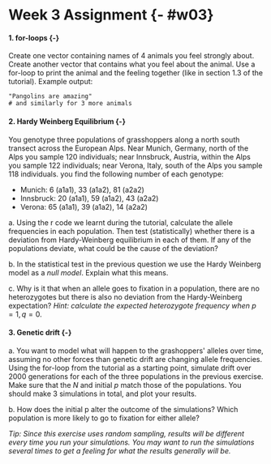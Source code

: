 # Week 3 Assignment {- #w03}

#### 1. for-loops {-}

Create one vector containing names of 4 animals you feel strongly about. Create another vector that contains what you feel about the animal. Use a for-loop to print the animal and the feeling together (like in section 1.3 of the tutorial). Example output:

```{}
"Pangolins are amazing"
# and similarly for 3 more animals
```

#### 2. Hardy Weinberg Equilibrium {-}

You genotype three populations of grasshoppers along a north south transect across the European Alps. Near Munich, Germany, north of the Alps you sample 120 individuals; near Innsbruck, Austria, within the Alps you sample 122 individuals; near Verona, Italy, south of the Alps you sample 118 individuals. you find the following number of each genotype:

* Munich: 6 (a1a1), 33 (a1a2), 81 (a2a2)
* Innsbruck: 20 (a1a1), 59 (a1a2), 43 (a2a2)
* Verona: 65 (a1a1), 39 (a1a2), 14 (a2a2)

a. Using the r code we learnt during the tutorial, calculate the allele frequencies in each population. Then test (statistically) whether there is a deviation from Hardy-Weinberg equilibrium in each of them. If any of the populations deviate, what could be the cause of the deviation?

b. In the statistical test in the previous question we use the Hardy Weinberg model as a _null model_. Explain what this means.

c. Why is it that when an allele goes to fixation in a population, there are no heterozygotes but there is also no deviation from the Hardy-Weinberg expectation? _Hint: calculate the expected heterozygote frequency when_ $p = 1, q = 0$.

#### 3. Genetic drift {-}

a. You want to model what will happen to the grashoppers' alleles over time, assuming no other forces than genetic drift are changing allele frequencies. Using the for-loop from the tutorial as a starting point, simulate drift over 2000 generations for each of the three populations in the previous exercise. Make sure that the $N$ and initial $p$ match those of the populations. You should make 3 simulations in total, and plot your results.

b. How does the initial p alter the outcome of the simulations? Which population is more likely to go to fixation for either allele?

_Tip: Since this exercise uses random sampling, results will be different every time you run your simulations. You may want to run the simulations several times to get a feeling for what the results generally will be._

